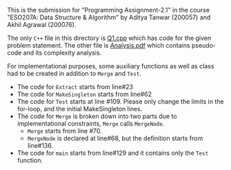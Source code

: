 This is the submission for "Programming Assignment-2.1" in the course "ESO207A: Data Structure & Algorithm" by Aditya Tanwar (200057) and Akhil Agrawal (200076).

The only `C++` file in this directory is [Q1.cpp](./Q1.cpp) which has code for the given problem statement. The other file is [Analysis.pdf](./Analysis.pdf) which contains pseudo-code and its complexity analysis.

For implementational purposes, some auxiliary functions as well as class had to be created in addition to `Merge` and `Test`.

+ The code for `Extract` starts from line#23
+ The code for `MakeSingleton` starts from line#62
+ The code for `Test` starts at line #109. Please only change the limits in the for-loop, and the initial MakeSingleton lines.
+ The code for `Merge` is broken down into two parts due to implementational constraints, `Merge` calls `MergeNode`.
    + `Merge` starts from line #70.
    + `MergeNode` is declared at line#68, but the definition starts from line#136.
+ The code for `main` starts from line#129 and it contains only the `Test` function.